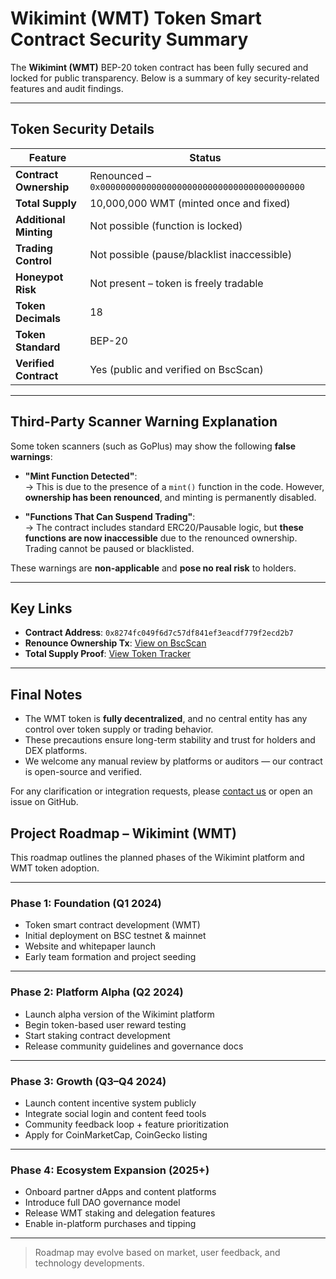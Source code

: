 # Wikimint (WMT) Token Smart Contract Security Summary

The **Wikimint (WMT)** BEP-20 token contract has been fully secured and locked for public transparency. Below is a summary of key security-related features and audit findings.

---

## Token Security Details

| Feature                     | Status                                     |
|----------------------------|--------------------------------------------|
| **Contract Ownership**     | Renounced – `0x0000000000000000000000000000000000000000` |
| **Total Supply**           | 10,000,000 WMT (minted once and fixed)  |
| **Additional Minting**     | Not possible (function is locked)       |
| **Trading Control**        | Not possible (pause/blacklist inaccessible) |
| **Honeypot Risk**          | Not present – token is freely tradable   |
| **Token Decimals**         | 18                                         |
| **Token Standard**         | BEP-20                                     |
| **Verified Contract**      | Yes (public and verified on BscScan)     |

---

## Third-Party Scanner Warning Explanation

Some token scanners (such as GoPlus) may show the following **false warnings**:

- **"Mint Function Detected"**:  
  → This is due to the presence of a `mint()` function in the code. However, **ownership has been renounced**, and minting is permanently disabled.

- **"Functions That Can Suspend Trading"**:  
  → The contract includes standard ERC20/Pausable logic, but **these functions are now inaccessible** due to the renounced ownership. Trading cannot be paused or blacklisted.

These warnings are **non-applicable** and **pose no real risk** to holders.

---

## Key Links

- **Contract Address**: `0x8274fc049f6d7c57df841ef3eacdf779f2ecd2b7` <!-- Replace with actual contract address -->
- **Renounce Ownership Tx**: [View on BscScan](https://bscscan.com/tx/0xc5aab67786dd0a4fda6fc20e542aed127cd13018260c21f9245969b0f20856fa) <!-- Replace with actual TX link -->
- **Total Supply Proof**: [View Token Tracker](https://bscscan.com/token/0x8274fc049f6d7c57df841ef3eacdf779f2ecd2b7) <!-- Replace with token page link -->

---

## Final Notes

- The WMT token is **fully decentralized**, and no central entity has any control over token supply or trading behavior.
- These precautions ensure long-term stability and trust for holders and DEX platforms.
- We welcome any manual review by platforms or auditors — our contract is open-source and verified.

For any clarification or integration requests, please [contact us](mailto:support@wikimint.com) or open an issue on GitHub.



## Project Roadmap – Wikimint (WMT)

This roadmap outlines the planned phases of the Wikimint platform and WMT token adoption.

---

### Phase 1: Foundation (Q1 2024)

- Token smart contract development (WMT)
- Initial deployment on BSC testnet & mainnet
- Website and whitepaper launch
- Early team formation and project seeding

---

### Phase 2: Platform Alpha (Q2 2024)

- Launch alpha version of the Wikimint platform
- Begin token-based user reward testing
- Start staking contract development
- Release community guidelines and governance docs

---

### Phase 3: Growth (Q3–Q4 2024)

- Launch content incentive system publicly
- Integrate social login and content feed tools
- Community feedback loop + feature prioritization
- Apply for CoinMarketCap, CoinGecko listing

---

### Phase 4: Ecosystem Expansion (2025+)

- Onboard partner dApps and content platforms
- Introduce full DAO governance model
- Release WMT staking and delegation features
- Enable in-platform purchases and tipping

---

> Roadmap may evolve based on market, user feedback, and technology developments.
